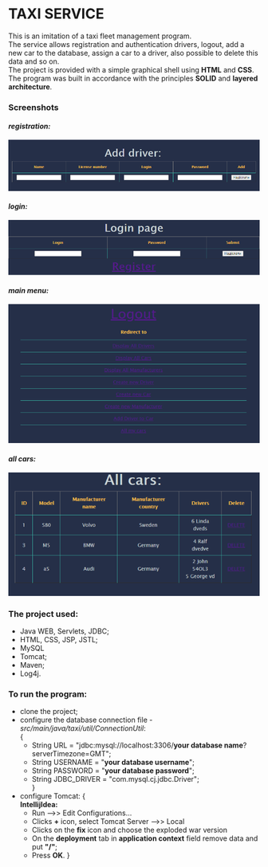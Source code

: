 # TAXI SERVICE
This is an imitation of a taxi fleet management program.<br/>
The service allows registration and authentication drivers, logout, add a new car to the database, assign a car to a driver, also possible to delete this data and so on.<br/>
The project is provided with a simple graphical shell using **HTML** and **CSS**.<br/>
The program was built in accordance with the principles **SOLID** and **layered architecture**.

### Screenshots
#### *registration:*<br/>
![registration_page](screenshots/registration_page.png)
#### *login:*<br/>
![login_page](screenshots/login_page.png)
#### *main menu:*<br/>
![main_menu_page](screenshots/main_menu_page.png)
#### *all cars:*<br/>
![all_cars_page](screenshots/all_cars_page.png)
### The project used:
- Java WEB, Servlets, JDBC;
- HTML, CSS, JSP, JSTL;
- MySQL
- Tomcat;
- Maven;
- Log4j.

### To run the program:
- clone the project;
- configure the database connection file - *src/main/java/taxi/util/ConnectionUtil*:<br/>
  {<br/>
  - String URL = "jdbc:mysql://localhost:3306/**your database name**?serverTimezone=GMT";<br/>
  - String USERNAME = "**your database username**";<br/>
  - String PASSWORD = "**your database password**";<br/>
  - String JDBC_DRIVER = "com.mysql.cj.jdbc.Driver"; <br/>
    }<br/>
- configure Tomcat:
  {<br/>
  **IntellijIdea:**
  - Run –>> Edit Configurations…
  - Clicks **+** icon, select Tomcat Server –>> Local<br/>
  - Clicks on the **fix** icon and choose the exploded war version
  - On the **deployment** tab in **application context** field remove data and put **"/"**; 
  - Press **OK**.
  }<br/>

